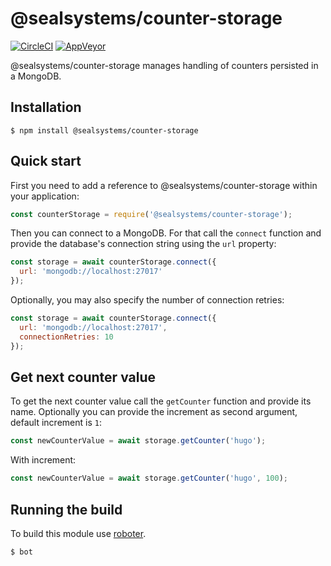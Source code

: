 # @sealsystems/counter-storage

[![CircleCI](https://circleci.com/gh/sealsystems/node-counter-storage.svg?style=svg)](https://circleci.com/gh/sealsystems/node-counter-storage)
[![AppVeyor](https://ci.appveyor.com/api/projects/status/5fgoemta2sv4p3ye?svg=true)](https://ci.appveyor.com/project/Plossys/node-counter-storage)

@sealsystems/counter-storage manages handling of counters persisted in a MongoDB.

## Installation

```shell
$ npm install @sealsystems/counter-storage
```

## Quick start

First you need to add a reference to @sealsystems/counter-storage within your application:

```javascript
const counterStorage = require('@sealsystems/counter-storage');
```

Then you can connect to a MongoDB. For that call the `connect` function and provide the database's connection string using the `url` property:

```javascript
const storage = await counterStorage.connect({
  url: 'mongodb://localhost:27017'
});
```

Optionally, you may also specify the number of connection retries:

```javascript
const storage = await counterStorage.connect({
  url: 'mongodb://localhost:27017',
  connectionRetries: 10
});
```

## Get next counter value

To get the next counter value call the `getCounter` function and provide its name. Optionally you can provide the increment as second argument, default increment is `1`:

```javascript
const newCounterValue = await storage.getCounter('hugo');
```

With increment:

```javascript
const newCounterValue = await storage.getCounter('hugo', 100);
```

## Running the build

To build this module use [roboter](https://www.npmjs.com/package/roboter).

```shell
$ bot
```

